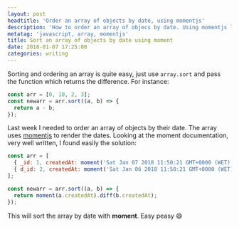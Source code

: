 ```yaml
---
layout: post
headtitle: 'Order an array of objects by date, using momentjs'
description: 'How to order an array of objecs by date. Using momentjs library'
metatag: 'javascript, array, momentjs'
title: Sort an array of objects by date using moment
date: 2018-01-07 17:25:00
categories: writing
---
```


Sorting and ordering an array is quite easy, just use `array.sort` and pass the function which returns the difference. For instance:

```javascript
const arr = [0, 10, 2, 3];
const newarr = arr.sort((a, b) => {
  return a - b;
});
```

Last week I needed to order an array of objects by their date. The array uses [momentjs](http://momentjs.com) to render the dates. Looking at the moment documentation, very well written, I found easily the solution:

```javascript
const arr = [
  { _id: 1, createdAt: moment('Sat Jan 07 2018 11:50:21 GMT+0000 (WET)') },
  { d_id: 2, createdAt: moment('Sat Jan 06 2018 11:50:21 GMT+0000 (WET)') }
];

const newarr = arr.sort((a, b) => {
  return moment(a.createdAt).diff(b.createdAt);
});
```

This will sort the array by date with **moment**. Easy peasy :smile:
